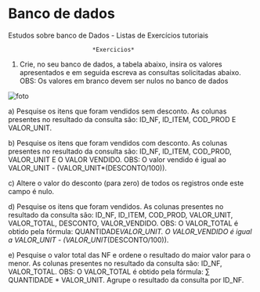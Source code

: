 # Banco de dados
 Estudos sobre banco de Dados - Listas de Exercícios tutoriais
 
                            *Exercicios*
 
1. Crie, no seu banco de dados, a tabela abaixo, insira os valores apresentados e em
   seguida escreva as consultas solicitadas abaixo.
   OBS: Os valores em branco devem ser nulos no banco de dados

![foto](https://user-images.githubusercontent.com/83090183/155594183-734bbf63-6956-45c3-8b34-22e7034b11ba.png)

a) Pesquise os itens que foram vendidos sem desconto. As colunas presentes no resultado da consulta são: ID_NF, ID_ITEM, COD_PROD E VALOR_UNIT.

b) Pesquise os itens que foram vendidos com desconto. As colunas presentes no resultado da consulta são: ID_NF, ID_ITEM, COD_PROD, VALOR_UNIT E O VALOR
   VENDIDO. OBS: O valor vendido é igual ao VALOR_UNIT -
   (VALOR_UNIT*(DESCONTO/100)).

c) Altere o valor do desconto (para zero) de todos os registros onde este campo é nulo.

d) Pesquise os itens que foram vendidos. As colunas presentes no resultado da consulta são: ID_NF, ID_ITEM, COD_PROD, VALOR_UNIT, VALOR_TOTAL, DESCONTO,
   VALOR_VENDIDO. OBS: O VALOR_TOTAL é obtido pela fórmula: QUANTIDADE*VALOR_UNIT. O VALOR_VENDIDO é igual a VALOR_UNIT -
   (VALOR_UNIT*(DESCONTO/100)).

e) Pesquise o valor total das NF e ordene o resultado do maior valor para o menor. As colunas presentes no resultado da consulta são: ID_NF, VALOR_TOTAL. OBS: O
   VALOR_TOTAL é obtido pela fórmula: ∑ QUANTIDADE * VALOR_UNIT. Agrupe o resultado da consulta por ID_NF.
